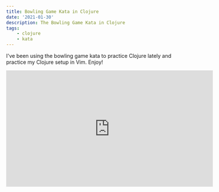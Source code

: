 ```yaml
---
title: Bowling Game Kata in Clojure
date: '2021-01-30'
description: The Bowling Game Kata in Clojure
tags:
    - clojure
    - kata
---
```


I've been using the bowling game kata to practice Clojure lately and practice my Clojure setup in Vim.
Enjoy!

<iframe width="560" height="315" src="https://www.youtube.com/embed/aus4aGKfWlE" frameborder="0" allow="accelerometer; autoplay; clipboard-write; encrypted-media; gyroscope; picture-in-picture" allowfullscreen></iframe>
